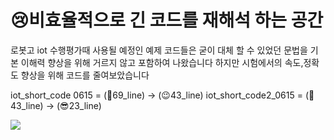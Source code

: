 # 😢비효율적으로 긴 코드를 재해석 하는 공간
로봇고 iot 수행평가때 사용될 예정인 예제 코드들은 굳이 대체 할 수 있었던 문법을
기본 이해력 향상을 위해 거르지 않고 포함하여 나왔습니다
하지만 시험에서의 속도,정확도 향상을 위해 코드를 줄여보았습니다

iot_short_code 0615 = (🤢69_line) -> (😉43_line)
iot_short_code2_0615 = (🤬43_line) -> (😎23_line)

<img src="https://img.shields.io/badge/c++-%23F05032.svg?&style=for-the-badge&logo=c++&logoColor=white" />

